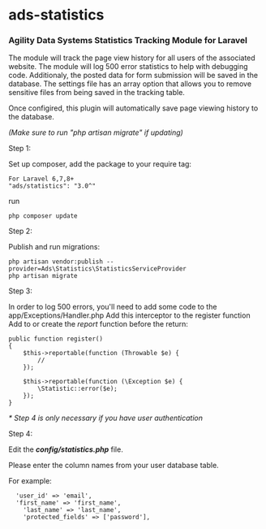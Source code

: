 ads-statistics
==============

<h3>Agility Data Systems Statistics Tracking Module for Laravel</h3>

The module will track the page view history for all users of the associated website. The module will log 500 error statistics to help with debugging code. Additionaly, the posted data for form submission will be saved in the database. The settings file has an array option that allows you to remove sensitive files from being saved in the tracking table.

Once configired, this plugin will automatically save page viewing history to the database.

_(Make sure to run "php artisan migrate" if updating)_

Step 1:

Set up composer, add the package to your require tag:
```
For Laravel 6,7,8+
"ads/statistics": "3.0^"
```

run
```
php composer update
```

Step 2:

Publish and run migrations: 
```
php artisan vendor:publish --provider=Ads\Statistics\StatisticsServiceProvider
php artisan migrate
```

Step 3:

In order to log 500 errors, you'll need to add some code to the app/Exceptions/Handler.php Add this interceptor to the register function
Add to or create the *report* function before the return:
```
public function register()
{
	$this->reportable(function (Throwable $e) {
	    //
	});

	$this->reportable(function (\Exception $e) {
	    \Statistic::error($e);
	});
}
```

_* Step 4 is only necessary if you have user authentication_

Step 4:

Edit the _<b>config/statistics.php</b>_ file.

Please enter the column names from your user database table.

For example:
```
  'user_id' => 'email',
  'first_name' => 'first_name',
	'last_name' => 'last_name',
	'protected_fields' => ['password'],
```
